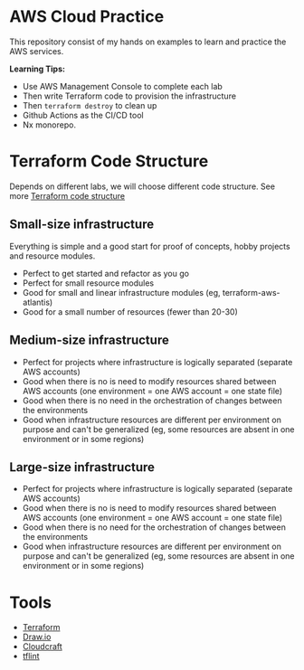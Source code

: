 # AWS Cloud Practice

This repository consist of my hands on examples to learn and practice the AWS services.

**Learning Tips:**

- Use AWS Management Console to complete each lab
- Then write Terraform code to provision the infrastructure
- Then `terraform destroy` to clean up
- Github Actions as the CI/CD tool
- Nx monorepo.

# Terraform Code Structure

Depends on different labs, we will choose different code structure. See more [Terraform code structure](https://www.terraform-best-practices.com/examples/terraform)

## Small-size infrastructure

Everything is simple and a good start for proof of concepts, hobby projects and resource modules.

- Perfect to get started and refactor as you go
- Perfect for small resource modules
- Good for small and linear infrastructure modules (eg, terraform-aws-atlantis)
- Good for a small number of resources (fewer than 20-30)

## Medium-size infrastructure

- Perfect for projects where infrastructure is logically separated (separate AWS accounts)
- Good when there is no is need to modify resources shared between AWS accounts (one environment = one AWS account = one state file)
- Good when there is no need in the orchestration of changes between the environments
- Good when infrastructure resources are different per environment on purpose and can't be generalized (eg, some resources are absent in one environment or in some regions)

## Large-size infrastructure

- Perfect for projects where infrastructure is logically separated (separate AWS accounts)
- Good when there is no is need to modify resources shared between AWS accounts (one environment = one AWS account = one state file)
- Good when there is no need for the orchestration of changes between the environments
- Good when infrastructure resources are different per environment on purpose and can't be generalized (eg, some resources are absent in one environment or in some regions)

# Tools

- [Terraform](https://www.terraform.io/)
- [Draw.io](https://www.draw.io/)
- [Cloudcraft](https://www.cloudcraft.co/)
- [tflint](https://github.com/terraform-linters/tflint)
